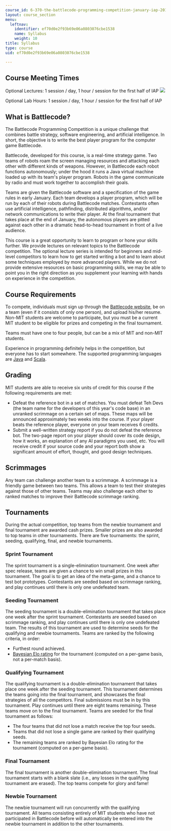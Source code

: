 ```yaml
---
course_id: 6-370-the-battlecode-programming-competition-january-iap-2013
layout: course_section
menu:
  leftnav:
    identifier: ef70d0e2f93b69e06a0803076cbe1538
    name: Syllabus
    weight: 10
title: Syllabus
type: course
uid: ef70d0e2f93b69e06a0803076cbe1538

---
```


Course Meeting Times
--------------------

Optional Lectures: 1 session / day, 1 hour / session for the first half of IAP ![](/images/educator/icon-question-iap.png)

Optional Lab Hours: 1 session / day, 1 hour / session for the first half of IAP

What is Battlecode?
-------------------

The Battlecode Programming Competition is a unique challenge that combines battle strategy, software engineering, and artificial intelligence. In short, the objective is to write the best player program for the computer game Battlecode.

Battlecode, developed for this course, is a real-time strategy game. Two teams of robots roam the screen managing resources and attacking each other with different kinds of weapons. However, in Battlecode each robot functions autonomously; under the hood it runs a Java virtual machine loaded up with its team's player program. Robots in the game communicate by radio and must work together to accomplish their goals.

Teams are given the Battlecode software and a specification of the game rules in early January. Each team develops a player program, which will be run by each of their robots during Battlecode matches. Contestants often use artificial intelligence, pathfinding, distributed algorithms, and/or network communications to write their player. At the final tournament that takes place at the end of January, the autonomous players are pitted against each other in a dramatic head-to-head tournament in front of a live audience.

This course is a great opportunity to learn to program or hone your skills further. We provide lectures on relevant topics to the Battlecode competition. The optional lecture series is intended for beginners and mid-level competitors to learn how to get started writing a bot and to learn about some techniques employed by more advanced players. While we do not provide extensive resources on basic programming skills, we may be able to point you in the right direction as you supplement your learning with hands on experience in the competition.

Course Requirements
-------------------

To compete, individuals must sign up through the [Battlecode website](https://www.battlecode.org/), be on a team (even if it consists of only one person), and upload his/her resume. Non-MIT students are welcome to participate, but you must be a current MIT student to be eligible for prizes and competing in the final tournament.

Teams must have one to four people, but can be a mix of MIT and non-MIT students.

Experience in programming definitely helps in the competition, but everyone has to start somewhere. The supported programming languages are [Java](http://www.oracle.com/technetwork/java/index.html) and [Scala](http://www.scala-lang.org/).

Grading
-------

MIT students are able to receive six units of credit for this course if the following requirements are met:

*   Defeat the reference bot in a set of matches. You must defeat Teh Devs (the team name for the developers of this year's code base) in an unranked scrimmage on a certain set of maps. These maps will be announced approximately two weeks into the course. If your player beats the reference player, everyone on your team receives 6 credits.
*   Submit a well-written strategy report if you do not defeat the reference bot. The two-page report on your player should cover its code design, how it works, an explanation of any AI paradigms you used, etc. You will receive credit if your source code and your report both show a significant amount of effort, thought, and good design techniques.

Scrimmages
----------

Any team can challenge another team to a scrimmage. A scrimmage is a friendly game between two teams. This allows a team to test their strategies against those of other teams. Teams may also challenge each other to ranked matches to improve their Battlecode scrimmage ranking.

Tournaments
-----------

During the actual competition, top teams from the newbie tournament and final tournament are awarded cash prizes. Smaller prizes are also awarded to top teams in other tournaments. There are five tournaments: the sprint, seeding, qualifying, final, and newbie tournaments.

### Sprint Tournament

The sprint tournament is a single-elimination tournament. One week after spec release, teams are given a chance to win small prizes in this tournament. The goal is to get an idea of the meta-game, and a chance to test bot prototypes. Contestants are seeded based on scrimmage ranking, and play continues until there is only one undefeated team.

### Seeding Tournament

The seeding tournament is a double-elimination tournament that takes place one week after the sprint tournament. Contestants are seeded based on scrimmage ranking, and play continues until there is only one undefeated team. The results of this tournament are used to determine seeds for the qualifying and newbie tournaments. Teams are ranked by the following criteria, in order:

*   Furthest round achieved.
*   [Bayesian Elo rating](http://remi.coulom.free.fr/Bayesian-Elo/#theory) for the tournament (computed on a per-game basis, not a per-match basis).

### Qualifying Tournament

The qualifying tournament is a double-elimination tournament that takes place one week after the seeding tournament. This tournament determines the teams going into the final tournament, and showcases the final strategies of all the competitors. Final submissions must be in by this tournament. Play continues until there are eight teams remaining. These teams move on to the final tournament. Teams are seeded for the final tournament as follows:

*   The four teams that did not lose a match receive the top four seeds.
*   Teams that did not lose a single game are ranked by their qualifying seeds.
*   The remaining teams are ranked by Bayesian Elo rating for the tournament (computed on a per-game basis).

### Final Tournament

The final tournament is another double-elimination tournament. The final tournament starts with a blank slate (i.e., any losses in the qualifying tournament are erased). The top teams compete for glory and fame!

### Newbie Tournament

The newbie tournament will run concurrently with the qualifying tournament. All teams consisting entirely of MIT students who have not participated in Battlecode before will automatically be entered into the newbie tournament in addition to the other tournaments.
